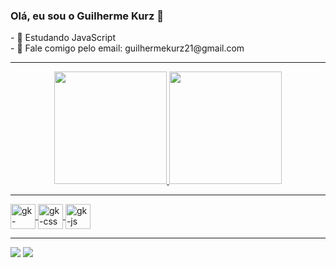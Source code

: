 ### Olá, eu sou o Guilherme Kurz 👋


<!-- - 🔭 I’m currently working on ... --!>
- 🌱 Estudando JavaScript <br>
- 💬 Fale comigo pelo email: guilhermekurz21@gmail.com

<hr>

<div align="center">
  <a href="https://github.com/guilhermekurz">
  <img height="180em" src="https://github-readme-stats.vercel.app/api?username=guilhermekurz&show_icons=true&theme=dark&include_all_commits=true&count_private=true"/>
  <img height="180em" src="https://github-readme-stats.vercel.app/api/top-langs/?username=guilhermekurz&layout=compact&langs_count=7&theme=dark"/>
</div>

<hr>

<div>
  <img align="center" alt="gk-html5" height:"30" width="40" src="https://cdn.jsdelivr.net/gh/devicons/devicon/icons/html5/html5-original.svg" />
  <img align="center" alt="gk-css" height:"30" width="40" src="https://cdn.jsdelivr.net/gh/devicons/devicon/icons/css3/css3-original.svg" />
  <img align="center" alt="gk-js" height:"30" width="40" src="https://cdn.jsdelivr.net/gh/devicons/devicon/icons/javascript/javascript-original.svg" />
</div>

<hr>

<div>
  <a href="https://instagram.com/guilhermekurzz" target="_blank"><img src="https://img.shields.io/badge/-Instagram-%23E4405F?style=for-the-badge&logo=instagram&logoColor=white" target="_blank"></a>
  <a href = "mailto:guilhermekurz21@gmail.com"><img src="https://img.shields.io/badge/-Gmail-%23333?style=for-the-badge&logo=gmail&logoColor=white" target="_blank"></a>
</div>
